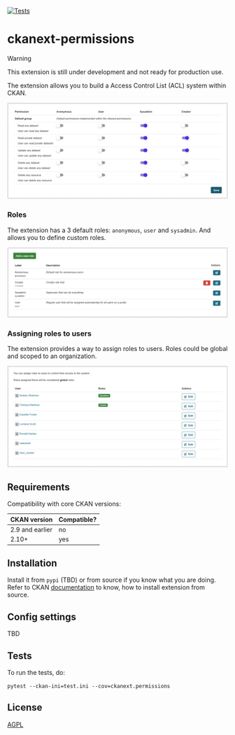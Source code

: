 [![Tests](https://github.com/DataShades/ckanext-permissions/actions/workflows/test.yml/badge.svg)](https://github.com/DataShades/ckanext-permissions/actions/workflows/test.yml)

# ckanext-permissions

> [!WARNING]
> This extension is still under development and not ready for production use.

The extension allows you to build a Access Control List (ACL) system within CKAN.

![acl.png](doc/acl.png)


### Roles

The extension has a 3 default roles: `anonymous`, `user` and `sysadmin`. And allows you to define custom roles.

![roles.png](doc/roles.png)

### Assigning roles to users

The extension provides a way to assign roles to users. Roles could be global and scoped to an organization.

![role-assignment.png](doc/role-assignment.png)


## Requirements

Compatibility with core CKAN versions:

| CKAN version    | Compatible?   |
| --------------- | ------------- |
| 2.9 and earlier | no            |
| 2.10+           | yes           |


## Installation

Install it from `pypi` (TBD) or from source if you know what you are doing. Refer to CKAN
[documentation](https://docs.ckan.org/en/latest/extensions/tutorial.html#installing-the-extension) to know, how to install extension from source.


## Config settings

TBD


## Tests

To run the tests, do:

    pytest --ckan-ini=test.ini --cov=ckanext.permissions


## License

[AGPL](https://www.gnu.org/licenses/agpl-3.0.en.html)
